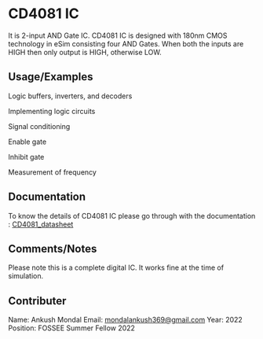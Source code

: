 
# CD4081 IC

It is 2-input AND Gate IC. CD4081 IC is designed with 180nm CMOS technology in eSim consisting four AND Gates. When both the inputs are HIGH then only output is HIGH, otherwise LOW.


## Usage/Examples

Logic buffers, inverters, and decoders

Implementing logic circuits

Signal conditioning

Enable gate

Inhibit gate

Measurement of frequency

## Documentation

To know the details of CD4081 IC please go through with the documentation : [CD4081_datasheet](https://www.ti.com/lit/gpn/cd4081b)

## Comments/Notes

Please note this is a complete digital IC. It works fine at the time of simulation.

## Contributer

Name: Ankush Mondal
Email: mondalankush369@gmail.com
Year: 2022
Position: FOSSEE Summer Fellow 2022